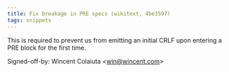 ```yaml
---
title: Fix breakage in PRE specs (wikitext, 4be3597)
tags: snippets
---
```


This is required to prevent us from emitting an initial CRLF upon entering a PRE block for the first time.

Signed-off-by: Wincent Colaiuta &lt;win@wincent.com&gt;
